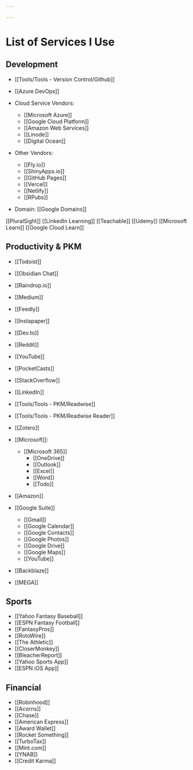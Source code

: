 ```yaml
---

---
```


# List of Services I Use

## Development

- [[Tools/Tools - Version Control/Github]]
- [[Azure DevOps]]

- Cloud Service Vendors:
	- [[Microsoft Azure]]
	- [[Google Cloud Platform]]
	- [[Amazon Web Services]]
	- [[Linode]]
	- [[Digital Ocean]]

- Other Vendors:
	- [[Fly.io]]
	- [[ShinyApps.io]]
	- [[GitHub Pages]]
	- [[Vercel]]
	- [[Netlify]]
	- [[RPubs]]

- Domain: [[Google Domains]]

[[PluralSight]]
[[LinkedIn Learning]]
[[Teachable]]
[[Udemy]]
[[Microsoft Learn]]
[[Google Cloud Learn]]


## Productivity & PKM

- [[Todoist]]
- [[Obsidian Chat]]
- [[Raindrop.io]]
- [[Medium]]
- [[Feedly]]
- [[Instapaper]]
- [[Dev.to]]
- [[Reddit]]
- [[YouTube]]
- [[PocketCasts]]
- [[StackOverflow]]
- [[LinkedIn]]
- [[Tools/Tools - PKM/Readwise]]
- [[Tools/Tools - PKM/Readwise Reader]]
- [[Zotero]]

- [[Microsoft]]:
	- [[Microsoft 365]]
		- [[OneDrive]]
		- [[Outlook]]
		- [[Excel]]
		- [[Word]]
		- [[Todo]]

- [[Amazon]]

- [[Google Suite]]
	- [[Gmail]]
	- [[Google Calendar]]
	- [[Google Contacts]]
	- [[Google Photos]]
	- [[Google Drive]]
	- [[Google Maps]]
	- [[YouTube]]


- [[Backblaze]]
- [[MEGA]]

## Sports

- [[Yahoo Fantasy Baseball]]
- [[ESPN Fantasy Football]]
- [[FantasyPros]]
- [[RotoWire]]
- [[The Athletic]]
- [[CloserMonkey]]
- [[BleacherReport]]
- [[Yahoo Sports App]]
- [[ESPN iOS App]]


## Financial

- [[Robinhood]]
- [[Acorns]]
- [[Chase]]
- [[American Express]]
- [[Award Wallet]]
- [[Rocket Something]]
- [[TurboTax]]
- [[Mint.com]]
- [[YNAB]]
- [[Credit Karma]]
